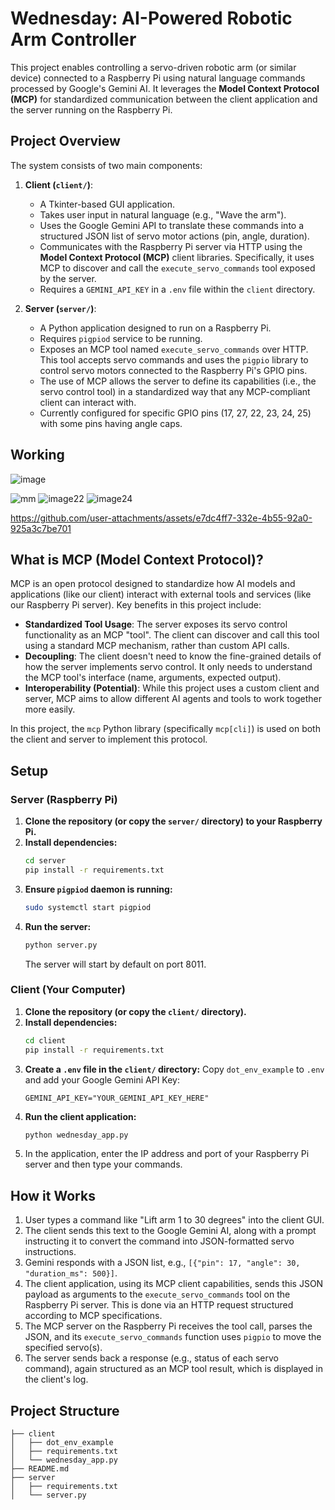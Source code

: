 # Wednesday: AI-Powered Robotic Arm Controller

This project enables controlling a servo-driven robotic arm (or similar device) connected to a Raspberry Pi using natural language commands processed by Google's Gemini AI. It leverages the **Model Context Protocol (MCP)** for standardized communication between the client application and the server running on the Raspberry Pi.

## Project Overview

The system consists of two main components:

1.  **Client (`client/`)**:
    *   A Tkinter-based GUI application.
    *   Takes user input in natural language (e.g., "Wave the arm").
    *   Uses the Google Gemini API to translate these commands into a structured JSON list of servo motor actions (pin, angle, duration).
    *   Communicates with the Raspberry Pi server via HTTP using the **Model Context Protocol (MCP)** client libraries. Specifically, it uses MCP to discover and call the `execute_servo_commands` tool exposed by the server.
    *   Requires a `GEMINI_API_KEY` in a `.env` file within the `client` directory.

2.  **Server (`server/`)**:
    *   A Python application designed to run on a Raspberry Pi.
    *   Requires `pigpiod` service to be running.
    *   Exposes an MCP tool named `execute_servo_commands` over HTTP. This tool accepts servo commands and uses the `pigpio` library to control servo motors connected to the Raspberry Pi's GPIO pins.
    *   The use of MCP allows the server to define its capabilities (i.e., the servo control tool) in a standardized way that any MCP-compliant client can interact with.
    *   Currently configured for specific GPIO pins (17, 27, 22, 23, 24, 25) with some pins having angle caps.


## Working
![image](https://github.com/user-attachments/assets/81b0b9e8-7ffd-45a9-a0ed-b2cd4de480a4)

![mm](https://github.com/user-attachments/assets/6d5ca818-dda1-4e8b-9120-64d6825ca72a)
![image22](https://github.com/user-attachments/assets/11ca076c-a456-4f72-97af-7fbbc5abbbed)
![image24](https://github.com/user-attachments/assets/dcb6a9c0-7cc7-44ed-9b91-29f5a90eafde)




https://github.com/user-attachments/assets/e7dc4ff7-332e-4b55-92a0-925a3c7be701





## What is MCP (Model Context Protocol)?

MCP is an open protocol designed to standardize how AI models and applications (like our client) interact with external tools and services (like our Raspberry Pi server). Key benefits in this project include:

*   **Standardized Tool Usage**: The server exposes its servo control functionality as an MCP "tool". The client can discover and call this tool using a standard MCP mechanism, rather than custom API calls.
*   **Decoupling**: The client doesn't need to know the fine-grained details of how the server implements servo control. It only needs to understand the MCP tool's interface (name, arguments, expected output).
*   **Interoperability (Potential)**: While this project uses a custom client and server, MCP aims to allow different AI agents and tools to work together more easily.

In this project, the `mcp` Python library (specifically `mcp[cli]`) is used on both the client and server to implement this protocol.

## Setup

### Server (Raspberry Pi)

1.  **Clone the repository (or copy the `server/` directory) to your Raspberry Pi.**
2.  **Install dependencies:**
    ```bash
    cd server
    pip install -r requirements.txt
    ```
3.  **Ensure `pigpiod` daemon is running:**
    ```bash
    sudo systemctl start pigpiod
    ```
4.  **Run the server:**
    ```bash
    python server.py
    ```
    The server will start by default on port 8011.

### Client (Your Computer)

1.  **Clone the repository (or copy the `client/` directory).**
2.  **Install dependencies:**
    ```bash
    cd client
    pip install -r requirements.txt
    ```
3.  **Create a `.env` file in the `client/` directory:**
    Copy `dot_env_example` to `.env` and add your Google Gemini API Key:
    ```
    GEMINI_API_KEY="YOUR_GEMINI_API_KEY_HERE"
    ```
4.  **Run the client application:**
    ```bash
    python wednesday_app.py
    ```
5.  In the application, enter the IP address and port of your Raspberry Pi server and then type your commands.

## How it Works

1.  User types a command like "Lift arm 1 to 30 degrees" into the client GUI.
2.  The client sends this text to the Google Gemini AI, along with a prompt instructing it to convert the command into JSON-formatted servo instructions.
3.  Gemini responds with a JSON list, e.g., `[{"pin": 17, "angle": 30, "duration_ms": 500}]`.
4.  The client application, using its MCP client capabilities, sends this JSON payload as arguments to the `execute_servo_commands` tool on the Raspberry Pi server. This is done via an HTTP request structured according to MCP specifications.
5.  The MCP server on the Raspberry Pi receives the tool call, parses the JSON, and its `execute_servo_commands` function uses `pigpio` to move the specified servo(s).
6.  The server sends back a response (e.g., status of each servo command), again structured as an MCP tool result, which is displayed in the client's log.

## Project Structure

```
├── client
│   ├── dot_env_example
│   ├── requirements.txt
│   └── wednesday_app.py
├── README.md
├── server
│   ├── requirements.txt
│   └── server.py

```
